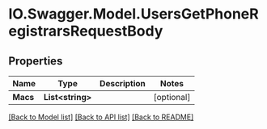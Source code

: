 # IO.Swagger.Model.UsersGetPhoneRegistrarsRequestBody
## Properties

Name | Type | Description | Notes
------------ | ------------- | ------------- | -------------
**Macs** | **List&lt;string&gt;** |  | [optional] 

[[Back to Model list]](../README.md#documentation-for-models) [[Back to API list]](../README.md#documentation-for-api-endpoints) [[Back to README]](../README.md)


